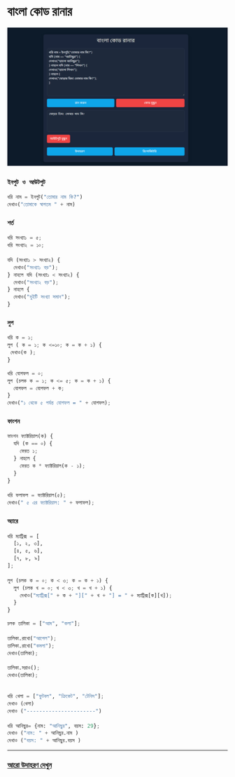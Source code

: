 # বাংলা কোড রানার
<img src="bncoderun.PNG" >

### ```ইনপুট ও আউটপুট``` 
```py
ধরি নাম = ইনপুট("তোমার নাম কি?") 
দেখাও("তোমাকে স্বাগতম " + নাম)
```
### ```শর্ত```
```py
ধরি সংখ্যা১ = ৫;
ধরি সংখ্যা২ = ১০;

যদি (সংখ্যা১ > সংখ্যা২) {
  দেখাও("সংখ্যা১ বড়");
} নাহলে যদি (সংখ্যা১ < সংখ্যা২) {
  দেখাও("সংখ্যা২ বড়");
} নাহলে {
  দেখাও("দুইটি সংখ্যা সমান");
}
```
### ```লুপ```
```py
ধরি ক = ১;
লুপ ( ক = ১; ক <=১০; ক = ক + ১) {
 দেখাও(ক );
}
```
```py
ধরি যোগফল = ০;
লুপ (চলক ক = ১; ক <= ৫; ক = ক + ১) {
  যোগফল = যোগফল + ক;
}
দেখাও("১ থেকে ৫ পর্যন্ত যোগফল = " + যোগফল);

```
### ```ফাংশন```
```py
ফাংশন ফ্যাক্টরিয়াল(ক) {
  যদি (ক == ০) {
    ফেরত ১;
  } নাহলে {
    ফেরত ক * ফ্যাক্টরিয়াল(ক - ১);
  }
}

ধরি ফলাফল = ফ্যাক্টরিয়াল(৫);
দেখাও(" ৫ এর ফ্যাক্টরিয়াল: " + ফলাফল);
```
### ```অ্যারে```
```py
ধরি ম্যাট্রিক্স = [
  [১, ২, ৩],
  [৪, ৫, ৬],
  [৭, ৮, ৯]
];

লুপ (চলক ক = ০; ক < ৩; ক = ক + ১) {
  লুপ (চলক খ = ০; খ < ৩; খ = খ + ১) {
    দেখাও("ম্যাট্রিক্স[" + ক + "][" + খ + "] = " + ম্যাট্রিক্স[ক][খ]);
  }
}
```
```py
চলক তালিকা = ["আম", "কলা"];

তালিকা.রাখো("আপেল");
তালিকা.রাখো("কমলা");
দেখাও(তালিকা);

তালিকা.সরাও();
দেখাও(তালিকা);
```
```py

ধরি খেলা = ["ফুটবল", "ক্রিকেট", "টেনিস"];
দেখাও (খেলা)
দেখাও ("----------------------")

ধরি আনিছুর= {নাম: "আনিছুর", বয়স: 29};
দেখাও ("নাম: " + আনিছুর.নাম )
দেখাও ("বয়স: " + আনিছুর.বয়স )
```
---
### [আরো উদাহরণ দেখুন](/examples)
